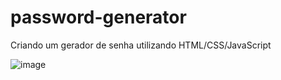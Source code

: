 # password-generator
Criando um gerador de senha utilizando HTML/CSS/JavaScript

![image](https://github.com/rafaprzygo/password-generator/assets/115998567/bc83c1d4-7936-47cd-b0ce-e53b9bde9d74)
